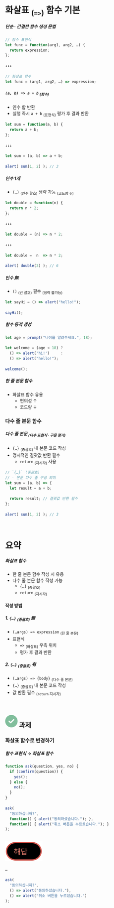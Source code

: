 화살표 <sub>(`=>`)</sub> 함수 기본
====

##### 단순 · 간결한 함수 생성 문법
```javascript
// 함수 표현식
let func = function(arg1, arg2, …) {
  return expression;
};

↓↓↓

// 화살표 함수
let func = (arg1, arg2, …) => expression;
```

##### `(a, b) => a + b` <sub>(함수)</sub>
- 인수 합 반환
- 실행 즉시 `a + b` <sub>(표현식)</sub> 평가 후 결과 반환

```javascript
let sum = function(a, b) {
  return a + b;
};

↓↓↓

let sum = (a, b) => a + b;

alert( sum(1, 2) ); // 3
```

##### 인수 1개
- `(…)` <sub>(인수 괄호)</sub> 생략 가능 <sub>(코드량 ↓)</sub>
```javascript
let double = function(n) {
  return n * 2;
};

↓↓↓

let double = (n) => n * 2;

↓↓↓

let double =  n  => n * 2;

alert( double(3) ); // 6
```

##### 인수 無
- `()` <sub>(빈 괄호)</sub> 필수 <sub>(생략 불가능)</sub>
```javascript
let sayHi = () => alert("hello!");

sayHi();
```

##### 함수 동적 생성
```javascript
let age = prompt("나이를 알려주세요.", 18);

let welcome = (age < 18) ?
  () => alert('hi!')     :
  () => alert("hello!");

welcome();
```

##### 한 줄 본문 함수
- 화살표 함수 유용
  - 편의성 ↑
  - 코드량 ↓

### 다수 줄 본문 함수

##### 다수 줄 본문 <sub>(다수 표현식 · 구문 평가)</sub>
- `{…}` <sub>(중괄호)</sub> 내 본문 코드 작성
- 명시적인 결괏값 반환 필수
  - `return` <sub>(지시자)</sub> 사용
```javascript
// `{…}` (중괄호)
// - 본문 다수 줄 구성 의미
let sum = (a, b) => {
  let result = a + b;

  return result; // 결괏값 반환 필수
};

alert( sum(1, 2) ); // 3
```

<br />

요약
====

##### 화살표 함수
- 한 줄 본문 함수 작성 시 유용
- 다수 줄 본문 함수 작성 가능
  - `{…}` <sub>(중괄호)</sub>
  - `return` <sub>(지시자)</sub>

#### 작성 방법

##### 1. `{…}` <sub>(중괄호)</sub> 無
- `(…args) => expression` <sub>(한 줄 본문)</sub>
- 표현식
  - `=>` <sub>(화살표)</sub> 우측 위치
  - 평가 후 결과 반환

##### 2. `{…}`  <sub>(중괄호)</sub> 有
- `(…args) => {body}` <sub>(다수 줄 본문)</sub>
- `{…}` <sub>(중괄호)</sub> 내 본문 코드 작성
- 값 반환 필수 <sub>(`return` 지시자)</sub>

<br />

## <img class="icon" src="../../images/commons/icons/circle-check-solid.svg" /> 과제

### 화살표 함수로 변경하기

##### 함수 표현식 → 화살표 함수
```javascript
function ask(question, yes, no) {
  if (confirm(question)) {
    yes();
  } else {
    no();
  }
}

ask(
  "동의하십니까?",
  function() { alert("동의하셨습니다."); },
  function() { alert("취소 버튼을 누르셨습니다."); }
);
```

<br />

<img class="icon" src="../../images/commons/icons/circle-answer.svg" />

```javascript
…

ask(
  "동의하십니까?",
  () => alert("동의하셨습니다."),
  () => alert("취소 버튼을 누르셨습니다.")
);
```
